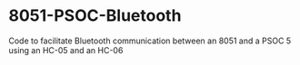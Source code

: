 # 8051-PSOC-Bluetooth
Code to facilitate Bluetooth communication between an 8051 and a PSOC 5 using an HC-05 and an HC-06
